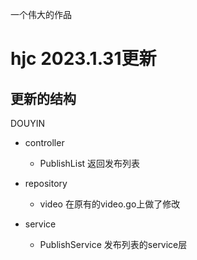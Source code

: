
一个伟大的作品

# hjc 2023.1.31更新
## 更新的结构

DOUYIN
- controller
    - PublishList 返回发布列表

- repository
    - video 在原有的video.go上做了修改

- service
    - PublishService 发布列表的service层

